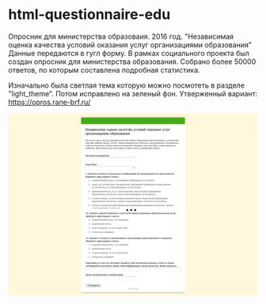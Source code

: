 # html-questionnaire-edu
Опросник для министерства образоваия. 2016 год. "Независимая оценка качества условий оказания услуг организациями образования"
Данные передаются в гугл форму. В рамках социального проекта был создан опросник для министерства образования. Собрано более 50000 ответов, по которым составлена подробная статистика.

Изначально была светлая тема которую можно посмотеть в разделе "light_theme". Потом исправлено на зеленый фон.
Утверженный вариант:
https://opros.rane-brf.ru/


![alt text](screen-edu.png "Опрос для министрестерства образования")
